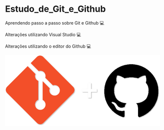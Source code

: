 # Estudo_de_Git_e_Github
 Aprendendo passo a passo sobre Git e Github 💻

Alterações utilizando Visual Studio 💻

Alterações utilizando o editor do Github 💻

![](./cover.png)